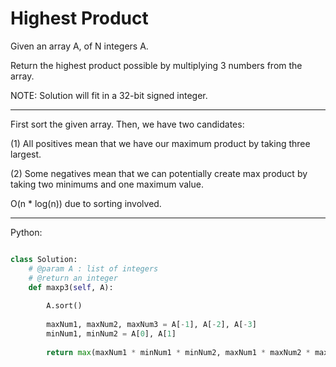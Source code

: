 # Highest Product

Given an array A, of N integers A.

Return the highest product possible by multiplying 3 numbers from the array.

NOTE: Solution will fit in a 32-bit signed integer.

---

First sort the given array. Then, we have two candidates:

(1) All positives mean that we have our maximum product by taking three
largest.

(2) Some negatives mean that we can potentially create max product by taking
two minimums and one maximum value.

O(n * log(n)) due to sorting involved.

---

Python:

```python

class Solution:
    # @param A : list of integers
    # @return an integer
    def maxp3(self, A):
        
        A.sort()
        
        maxNum1, maxNum2, maxNum3 = A[-1], A[-2], A[-3]
        minNum1, minNum2 = A[0], A[1]
        
        return max(maxNum1 * minNum1 * minNum2, maxNum1 * maxNum2 * maxNum3)

```
